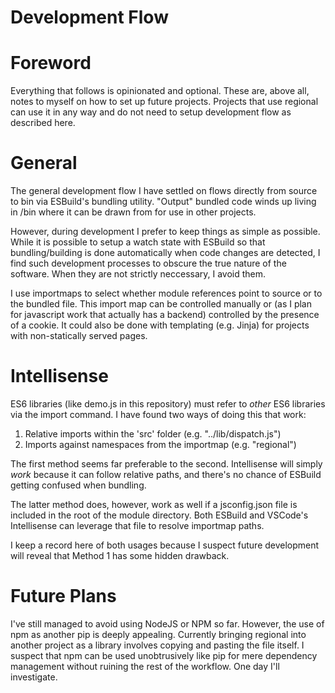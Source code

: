 # Development Flow #

# Foreword #
Everything that follows is opinionated and optional. These are, above all, notes to myself on how to set up future projects. Projects that use regional can use it in any way and do not need to setup development flow as described here.

# General #
The general development flow I have settled on flows directly from source to bin via ESBuild's bundling utility. "Output" bundled code winds up living in /bin where it can be drawn from for use in other projects.

However, during development I prefer to keep things as simple as possible. While it is possible to setup a watch state with ESBuild so that bundling/building is done automatically when code changes are detected, I find such development processes to obscure the true nature of the software. When they are not strictly neccessary, I avoid them.

I use importmaps to select whether module references point to source or to the bundled file. This import map can be controlled manually or (as I plan for javascript work that actually has a backend) controlled by the presence of a cookie. It could also be done with templating (e.g. Jinja) for projects with non-statically served pages.

# Intellisense #
ES6 libraries (like demo.js in this repository) must refer to *other* ES6 libraries via the import command. I have found two ways of doing this that work:
1. Relative imports within the 'src' folder (e.g. "../lib/dispatch.js")
2. Imports against namespaces from the importmap (e.g. "regional")

The first method seems far preferable to the second. Intellisense will simply *work* because it can follow relative paths, and there's no chance of ESBuild getting confused when bundling.

The latter method does, however, work as well if a jsconfig.json file is included in the root of the module directory. Both ESBuild and VSCode's Intellisense can leverage that file to resolve importmap paths.

I keep a record here of both usages because I suspect future development will reveal that Method 1 has some hidden drawback.

# Future Plans #
I've still managed to avoid using NodeJS or NPM so far. However, the use of npm as another pip is deeply appealing. Currently bringing regional into another project as a library involves copying and pasting the file itself. I suspect that npm can be used unobtrusively like pip for mere dependency management without ruining the rest of the workflow. One day I'll investigate.